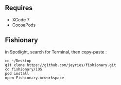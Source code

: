 Requires
---

- XCode 7
- CocoaPods

Fishionary
---

in Spotlight, search for Terminal, then copy-paste :


    cd ~/Desktop
    git clone https://github.com/jeyries/fishionary.git
    cd fishionary/iOS
    pod install
    open Fishionary.xcworkspace

